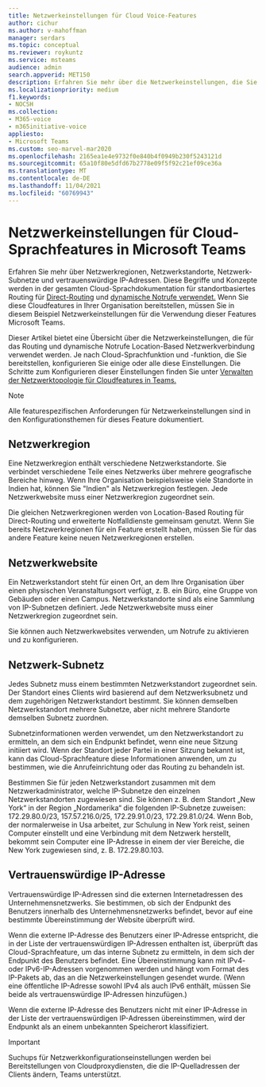 ```yaml
---
title: Netzwerkeinstellungen für Cloud Voice-Features
author: cichur
ms.author: v-mahoffman
manager: serdars
ms.topic: conceptual
ms.reviewer: roykuntz
ms.service: msteams
audience: admin
search.appverid: MET150
description: Erfahren Sie mehr über die Netzwerkeinstellungen, die Sie für das Routing Location-Based Direct-Routing und erweiterte Notfalldienste konfigurieren müssen.
ms.localizationpriority: medium
f1.keywords:
- NOCSH
ms.collection:
- M365-voice
- m365initiative-voice
appliesto:
- Microsoft Teams
ms.custom: seo-marvel-mar2020
ms.openlocfilehash: 2165ea1e4e9732f0e840b4f0949b230f5243121d
ms.sourcegitcommit: 65a10f80e5dfd67b2778e09f5f92c21ef09ce36a
ms.translationtype: MT
ms.contentlocale: de-DE
ms.lasthandoff: 11/04/2021
ms.locfileid: "60769943"
---
```

# <a name="network-settings-for-cloud-voice-features-in-microsoft-teams"></a>Netzwerkeinstellungen für Cloud-Sprachfeatures in Microsoft Teams

Erfahren Sie mehr über Netzwerkregionen, Netzwerkstandorte, Netzwerk-Subnetze und vertrauenswürdige IP-Adressen. Diese Begriffe und Konzepte werden in der gesamten Cloud-Sprachdokumentation für standortbasiertes Routing für [Direct-Routing](location-based-routing-plan.md) und [dynamische Notrufe verwendet.](configure-dynamic-emergency-calling.md) Wenn Sie diese Cloudfeatures in Ihrer Organisation bereitstellen, müssen Sie in diesem Beispiel Netzwerkeinstellungen für die Verwendung dieser Features Microsoft Teams.

Dieser Artikel bietet eine Übersicht über die Netzwerkeinstellungen, die für das Routing und dynamische Notrufe Location-Based Netzwerkverbindung verwendet werden. Je nach Cloud-Sprachfunktion und -funktion, die Sie bereitstellen, konfigurieren Sie einige oder alle diese Einstellungen. Die Schritte zum Konfigurieren dieser Einstellungen finden Sie unter [Verwalten der Netzwerktopologie für Cloudfeatures in Teams.](manage-your-network-topology.md)

> [!NOTE]
> Alle featurespezifischen Anforderungen für Netzwerkeinstellungen sind in den Konfigurationsthemen für dieses Feature dokumentiert.

## <a name="network-region"></a>Netzwerkregion

Eine Netzwerkregion enthält verschiedene Netzwerkstandorte. Sie verbindet verschiedene Teile eines Netzwerks über mehrere geografische Bereiche hinweg. Wenn Ihre Organisation beispielsweise viele Standorte in Indien hat, können Sie "Indien" als Netzwerkregion festlegen. Jede Netzwerkwebsite muss einer Netzwerkregion zugeordnet sein.

Die gleichen Netzwerkregionen werden von Location-Based Routing für Direct-Routing und erweiterte Notfalldienste gemeinsam genutzt. Wenn Sie bereits Netzwerkregionen für ein Feature erstellt haben, müssen Sie für das andere Feature keine neuen Netzwerkregionen erstellen.

## <a name="network-site"></a>Netzwerkwebsite

Ein Netzwerkstandort steht für einen Ort, an dem Ihre Organisation über einen physischen Veranstaltungsort verfügt, z. B. ein Büro, eine Gruppe von Gebäuden oder einen Campus. Netzwerkstandorte sind als eine Sammlung von IP-Subnetzen definiert. Jede Netzwerkwebsite muss einer Netzwerkregion zugeordnet sein.

Sie können auch Netzwerkwebsites verwenden, um Notrufe zu aktivieren und zu konfigurieren.

## <a name="network-subnet"></a>Netzwerk-Subnetz

Jedes Subnetz muss einem bestimmten Netzwerkstandort zugeordnet sein. Der Standort eines Clients wird basierend auf dem Netzwerksubnetz und dem zugehörigen Netzwerkstandort bestimmt. Sie können demselben Netzwerkstandort mehrere Subnetze, aber nicht mehrere Standorte demselben Subnetz zuordnen.

Subnetzinformationen werden verwendet, um den Netzwerkstandort zu ermitteln, an dem sich ein Endpunkt befindet, wenn eine neue Sitzung initiiert wird. Wenn der Standort jeder Partei in einer Sitzung bekannt ist, kann das Cloud-Sprachfeature diese Informationen anwenden, um zu bestimmen, wie die Anrufeinrichtung oder das Routing zu behandeln ist.

Bestimmen Sie für jeden Netzwerkstandort zusammen mit dem Netzwerkadministrator, welche IP-Subnetze den einzelnen Netzwerkstandorten zugewiesen sind. Sie können z. B. dem Standort „New York“ in der Region „Nordamerika“ die folgenden IP-Subnetze zuweisen: 172.29.80.0/23, 157.57.216.0/25, 172.29.91.0/23, 172.29.81.0/24. Wenn Bob, der normalerweise in Usa arbeitet, zur Schulung in New York reist, seinen Computer einstellt und eine Verbindung mit dem Netzwerk herstellt, bekommt sein Computer eine IP-Adresse in einem der vier Bereiche, die New York zugewiesen sind, z. B. 172.29.80.103.

## <a name="trusted-ip-address"></a>Vertrauenswürdige IP-Adresse

Vertrauenswürdige IP-Adressen sind die externen Internetadressen des Unternehmensnetzwerks. Sie bestimmen, ob sich der Endpunkt des Benutzers innerhalb des Unternehmensnetzwerks befindet, bevor auf eine bestimmte Übereinstimmung der Website überprüft wird.

Wenn die externe IP-Adresse des Benutzers einer IP-Adresse entspricht, die in der Liste der vertrauenswürdigen IP-Adressen enthalten ist, überprüft das Cloud-Sprachfeature, um das interne Subnetz zu ermitteln, in dem sich der Endpunkt des Benutzers befindet. Eine Übereinstimmung kann mit IPv4- oder IPv6-IP-Adressen vorgenommen werden und hängt vom Format des IP-Pakets ab, das an die Netzwerkeinstellungen gesendet wurde. (Wenn eine öffentliche IP-Adresse sowohl IPv4 als auch IPv6 enthält, müssen Sie beide als vertrauenswürdige IP-Adressen hinzufügen.)

Wenn die externe IP-Adresse des Benutzers nicht mit einer IP-Adresse in der Liste der vertrauenswürdigen IP-Adressen übereinstimmen, wird der Endpunkt als an einem unbekannten Speicherort klassifiziert.

> [!Important]
> Suchups für Netzwerkkonfigurationseinstellungen werden bei Bereitstellungen von Cloudproxydiensten, die die IP-Quelladressen der Clients ändern, Teams unterstützt.
